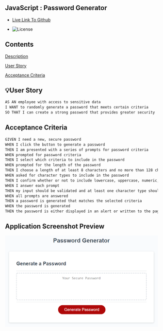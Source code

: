 ## JavaScript : Password Generator

- [Live Link To Github](https://martincespedes.github.io/Generate_Random_Password/)

- ![License](https://img.shields.io/badge/License-MIT-yellow.svg)

## Contents

[Description](#description)

[User Story](#user-story)

[Acceptance Criteria](#acceptancecriteria)

## 💡User Story

```md
AS AN employee with access to sensitive data
I WANT to randomly generate a password that meets certain criteria
SO THAT I can create a strong password that provides greater security
```

## Acceptance Criteria

```md
GIVEN I need a new, secure password
WHEN I click the button to generate a password
THEN I am presented with a series of prompts for password criteria
WHEN prompted for password criteria
THEN I select which criteria to include in the password
WHEN prompted for the length of the password
THEN I choose a length of at least 8 characters and no more than 128 characters
WHEN asked for character types to include in the password
THEN I confirm whether or not to include lowercase, uppercase, numeric, and/or special characters
WHEN I answer each prompt
THEN my input should be validated and at least one character type should be selected
WHEN all prompts are answered
THEN a password is generated that matches the selected criteria
WHEN the password is generated
THEN the password is either displayed in an alert or written to the page
```

## Application Screenshot Preview

![Password Generator](./Develop/images/03-javascript-homework-demo.png)
